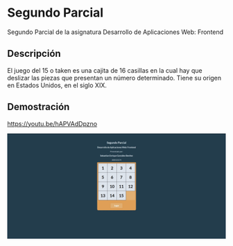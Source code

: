 # Segundo Parcial
Segundo Parcial de la asignatura Desarrollo de Aplicaciones Web: Frontend

## Descripción
El juego del 15 o taken es una cajita de 16 casillas en la cual hay que deslizar las piezas que presentan un número determinado. Tiene su origen en Estados Unidos, en el siglo XIX.

## Demostración
https://youtu.be/hAPVAdDpzno

![Imagen de muestra](public/parcial.jpg?raw=true)